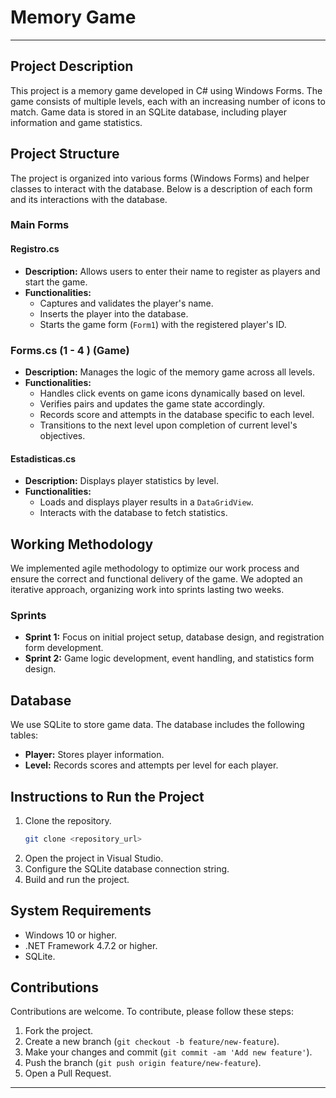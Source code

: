 



# Memory Game
---
## Project Description
This project is a memory game developed in C# using Windows Forms. The game consists of multiple levels, each with an increasing number of icons to match. Game data is stored in an SQLite database, including player information and game statistics.

## Project Structure
The project is organized into various forms (Windows Forms) and helper classes to interact with the database. Below is a description of each form and its interactions with the database.

### Main Forms

#### Registro.cs
- **Description:** Allows users to enter their name to register as players and start the game.
- **Functionalities:**
  - Captures and validates the player's name.
  - Inserts the player into the database.
  - Starts the game form (`Form1`) with the registered player's ID.


### Forms.cs (1 - 4 ) (Game)
- **Description:** Manages the logic of the memory game across all levels.
- **Functionalities:**
  - Handles click events on game icons dynamically based on level.
  - Verifies pairs and updates the game state accordingly.
  - Records score and attempts in the database specific to each level.
  - Transitions to the next level upon completion of current level's objectives.


#### Estadisticas.cs
- **Description:** Displays player statistics by level.
- **Functionalities:**
  - Loads and displays player results in a `DataGridView`.
  - Interacts with the database to fetch statistics.

## Working Methodology
We implemented agile methodology to optimize our work process and ensure the correct and functional delivery of the game. We adopted an iterative approach, organizing work into sprints lasting two weeks.

### Sprints
- **Sprint 1:** Focus on initial project setup, database design, and registration form development.
- **Sprint 2:** Game logic development, event handling, and statistics form design.

## Database
We use SQLite to store game data. The database includes the following tables:
- **Player:** Stores player information.
- **Level:** Records scores and attempts per level for each player.

## Instructions to Run the Project
1. Clone the repository.
   ```bash
   git clone <repository_url>
   ```
2. Open the project in Visual Studio.
3. Configure the SQLite database connection string.
4. Build and run the project.

## System Requirements
- Windows 10 or higher.
- .NET Framework 4.7.2 or higher.
- SQLite.

## Contributions
Contributions are welcome. To contribute, please follow these steps:
1. Fork the project.
2. Create a new branch (`git checkout -b feature/new-feature`).
3. Make your changes and commit (`git commit -am 'Add new feature'`).
4. Push the branch (`git push origin feature/new-feature`).
5. Open a Pull Request.



---
